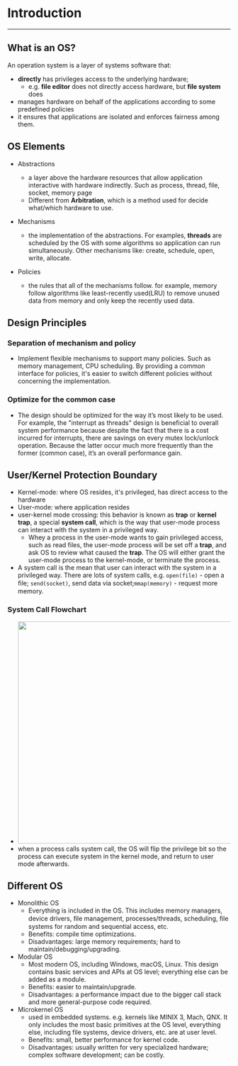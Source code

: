 # Introduction

<!-- toc -->
----

## What is an OS?

An operation system is a layer of systems software that:

- **directly** has privileges access to the underlying hardware;
    - e.g. **file editor** does not directly access hardware, but **file system** does
- manages hardware on behalf of the applications according to some predefined policies
- it ensures that applications are isolated and enforces fairness among them.

## OS Elements

* Abstractions
    * a layer above the hardware resources that allow application interactive with hardware indirectly. Such as process, thread, file, socket, memory page
    * Different from **Arbitration**, which is a method used for decide what/which hardware to use.
* Mechanisms
    * the implementation of the abstractions. For examples, **threads** are scheduled by the OS with some algorithms so application can run simultaneously. Other mechanisms like:  create, schedule, open, write, allocate.

* Policies
    * the rules that all of the mechanisms follow. for example, memory follow algorithms like least-recently used(LRU) to remove unused data from memory and only keep the recently used data.

## Design Principles

### Separation of mechanism and policy

* Implement flexible mechanisms to support many policies. Such as memory management, CPU scheduling. By providing a common interface for policies, it's easier to switch different policies without concerning the implementation.

### Optimize for the common case

* The design should be optimized for the way it’s most likely to be used. For example, the "interrupt as threads" design is beneficial to overall system performance because despite the fact that there is a cost incurred for interrupts, there are savings on every mutex lock/unlock operation. Because the latter occur much more frequently than the former (common case), it’s an overall performance gain. 

## User/Kernel Protection Boundary

* Kernel-mode: where OS resides, it's privileged, has direct access to the hardware
* User-mode: where application resides
* user-kernel mode crossing: this behavior is known as **trap** or **kernel trap**, a special **system call**, which is the way that user-mode process can interact with the system in a privileged way.
    * Whey a process in the user-mode wants to gain privileged access, such as read files, the user-mode process will be set off a **trap**, and ask OS to review what caused the **trap**. The OS will either grant the user-mode process to the kernel-mode, or terminate the process.
* A system call is the mean that user can interact with the system in a privileged way. There are lots of system calls, e.g. `open(file)` - open a ﬁle; `send(socket)`, send data via socket;`mmap(memory)` - request more memory.

### System Call Flowchart

* <img src="https://i.imgur.com/pn2aa0s.jpg" style="width:500px" />
* when a process calls system call, the OS will flip the privilege bit so the process can execute system in the kernel mode, and return to user mode afterwards.

## Different OS

* Monolithic OS
    * Everything is included in the OS. This includes memory managers, device drivers, ﬁle management, processes/threads, scheduling, ﬁle systems for random and sequential access, etc.
    * Benefits: compile time optimizations.
    * Disadvantages: large memory requirements; hard to maintain/debugging/upgrading.
* Modular OS
    * Most modern OS, including Windows, macOS, Linux. This design contains basic services and APIs at OS level; everything else can be added as a module.
    * Benefits: easier to maintain/upgrade.
    * Disadvantages: a performance impact due to the bigger call stack and more general-purpose code required.
* Microkernel OS
    * used in embedded systems. e.g. kernels like MINIX 3, Mach, QNX. It only includes the most basic primitives at the OS level, everything else, including file systems, device drivers, etc. are at user level.
    * Benefits: small, better performance for kernel code.
    * Disadvantages: usually written for very specialized hardware; complex software development; can be costly.